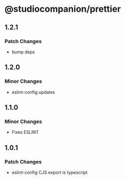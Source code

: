 # @studiocompanion/prettier

## 1.2.1

### Patch Changes

- bump deps

## 1.2.0

### Minor Changes

- eslint-config updates

## 1.1.0

### Minor Changes

- Fixes ESLINT

## 1.0.1

### Patch Changes

- eslint-config CJS export is typescript
